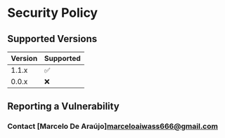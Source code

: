# Security Policy

## Supported Versions

| Version | Supported          |
| ------- | ------------------ |
| 1.1.x   | :white_check_mark: |
| 0.0.x   | :x:                |

## Reporting a Vulnerability

### Contact [Marcelo De Araújo]<marceloaiwass666@gmail.com>
